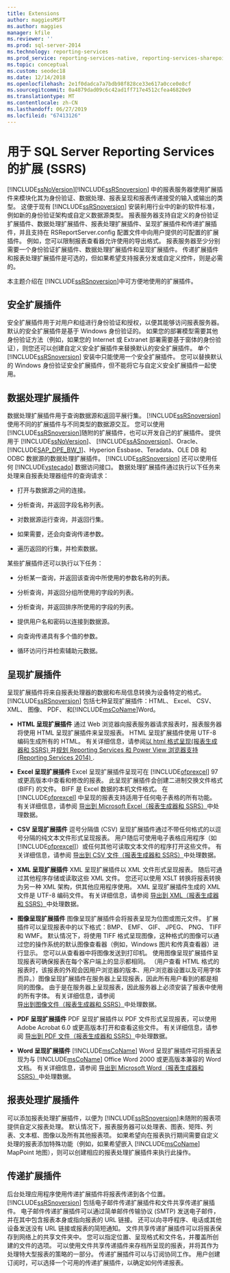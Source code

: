 ```yaml
---
title: Extensions
author: maggiesMSFT
ms.author: maggies
manager: kfile
ms.reviewer: ''
ms.prod: sql-server-2014
ms.technology: reporting-services
ms.prod_service: reporting-services-native, reporting-services-sharepoint
ms.topic: conceptual
ms.custom: seodec18
ms.date: 12/14/2018
ms.openlocfilehash: 2e1f0dadca7a7bdb98f828ce33e617a0cce0e8cf
ms.sourcegitcommit: 0a4879dad09c6c42ad1ff717e4512cfea46820e9
ms.translationtype: MT
ms.contentlocale: zh-CN
ms.lasthandoff: 06/27/2019
ms.locfileid: "67413126"
---
```

# <a name="extensions-for-sql-server-reporting-services-ssrs"></a>用于 SQL Server Reporting Services 的扩展 (SSRS)

  [!INCLUDE[ssNoVersion](../includes/ssnoversion-md.md)][!INCLUDE[ssRSnoversion](../includes/ssrsnoversion-md.md)] 中的报表服务器使用扩展插件来模块化其为身份验证、数据处理、报表呈现和报表传递接受的输入或输出的类型。 这便于现有 [!INCLUDE[ssRSnoversion](../includes/ssrsnoversion-md.md)] 安装利用行业中的新的软件标准，例如新的身份验证架构或自定义数据源类型。 报表服务器支持自定义的身份验证扩展插件、数据处理扩展插件、报表处理扩展插件、呈现扩展插件和传递扩展插件，并且支持在 RSReportServer.config 配置文件中向用户提供的可配置的扩展插件。 例如，您可以限制报表查看器允许使用的导出格式。 报表服务器至少分别需要一个身份验证扩展插件、数据处理扩展插件和呈现扩展插件。 传递扩展插件和报表处理扩展插件是可选的，但如果希望支持报表分发或自定义控件，则是必需的。  
  
 本主题介绍在 [!INCLUDE[ssRSnoversion](../includes/ssrsnoversion-md.md)]中可方便地使用的扩展插件。  
  
## <a name="security-extensions"></a>安全扩展插件

 安全扩展插件用于对用户和组进行身份验证和授权，以便其能够访问报表服务器。 默认的安全扩展插件是基于 Windows 身份验证的。 如果您的部署模型需要其他身份验证方法（例如，如果您的 Internet 或 Extranet 部署需要基于窗体的身份验证），则您还可以创建自定义安全扩展插件来替换默认的安全扩展插件。 单个 [!INCLUDE[ssRSnoversion](../includes/ssrsnoversion-md.md)] 安装中只能使用一个安全扩展插件。 您可以替换默认的 Windows 身份验证安全扩展插件，但不能将它与自定义安全扩展插件一起使用。  
  
## <a name="data-processing-extensions"></a>数据处理扩展插件

 数据处理扩展插件用于查询数据源和返回平展行集。 [!INCLUDE[ssRSnoversion](../includes/ssrsnoversion-md.md)] 使用不同的扩展插件与不同类型的数据源交互。 您可以使用 [!INCLUDE[ssRSnoversion](../includes/ssrsnoversion-md.md)]随附的扩展插件，也可以开发自己的扩展插件。 提供用于 [!INCLUDE[ssNoVersion](../includes/ssnoversion-md.md)]、 [!INCLUDE[ssASnoversion](../includes/ssasnoversion-md.md)]、Oracle、 [!INCLUDE[SAP_DPE_BW_1](../includes/sap-dpe-bw-1-md.md)]、Hyperion Essbase、Teradata、OLE DB 和 ODBC 数据源的数据处理扩展插件。 [!INCLUDE[ssRSnoversion](../includes/ssrsnoversion-md.md)] 还可以使用任何 [!INCLUDE[vstecado](../includes/vstecado-md.md)] 数据访问接口。 数据处理扩展插件通过执行以下任务来处理来自报表处理器组件的查询请求：  
  
- 打开与数据源之间的连接。  
  
- 分析查询，并返回字段名称列表。  
  
- 对数据源运行查询，并返回行集。  
  
- 如果需要，还会向查询传递参数。  
  
- 遍历返回的行集，并检索数据。  
  
某些扩展插件还可以执行以下任务：  
  
- 分析某一查询，并返回该查询中所使用的参数名称的列表。  
  
- 分析查询，并返回分组所使用的字段的列表。  
  
- 分析查询，并返回排序所使用的字段的列表。  
  
- 提供用户名和密码以连接到数据源。  
  
- 向查询传递具有多个值的参数。  
  
- 循环访问行并检索辅助元数据。  
  
## <a name="rendering-extensions"></a>呈现扩展插件

 呈现扩展插件将来自报表处理器的数据和布局信息转换为设备特定的格式。 [!INCLUDE[ssRSnoversion](../includes/ssrsnoversion-md.md)] 包括七种呈现扩展插件：HTML、 Excel、 CSV、 XML、 图像、 PDF、 和[!INCLUDE[msCoName](../includes/msconame-md.md)]Word。  
  
- **HTML 呈现扩展插件** 通过 Web 浏览器向报表服务器请求报表时，报表服务器将使用 HTML 呈现扩展插件来呈现报表。 HTML 呈现扩展插件使用 UTF-8 编码生成所有的 HTML。 有关详细信息，请参阅[以 html 格式呈现&#40;报表生成器和 SSRS&#41; ](report-builder/rendering-to-html-report-builder-and-ssrs.md)并[规划 Reporting Services 和 Power View 浏览器支持&#40;Reporting Services 2014&#41; ](../../2014/reporting-services/browser-support-for-reporting-services-and-power-view.md).  
  
- **Excel 呈现扩展插件** Excel 呈现扩展插件呈现可在 [!INCLUDE[ofprexcel](../includes/ofprexcel-md.md)] 97 或更高版本中查看和修改的报表。 此呈现扩展插件会创建二进制交换文件格式 (BIFF) 的文件。 BIFF 是 Excel 数据的本机文件格式。 在 [!INCLUDE[ofprexcel](../includes/ofprexcel-md.md)] 中呈现的报表支持适用于任何电子表格的所有功能。 有关详细信息，请参阅 [导出到 Microsoft Excel（报表生成器和 SSRS）](report-builder/exporting-to-microsoft-excel-report-builder-and-ssrs.md)中处理数据。  
  
- **CSV 呈现扩展插件** 逗号分隔值 (CSV) 呈现扩展插件通过不带任何格式的以逗号分隔的纯文本文件形式呈现报表。 用户随后可使用电子表格应用程序（如 [!INCLUDE[ofprexcel](../includes/ofprexcel-md.md)]）或任何其他可读取文本文件的程序打开这些文件。 有关详细信息，请参阅 [导出到 CSV 文件（报表生成器和 SSRS）](report-builder/exporting-to-a-csv-file-report-builder-and-ssrs.md)中处理数据。  
  
- **XML 呈现扩展插件** XML 呈现扩展插件以 XML 文件形式呈现报表。 随后可通过其他程序存储或读取这些 XML 文件。 您还可以使用 XSLT 转换将报表转换为另一种 XML 架构，供其他应用程序使用。 XML 呈现扩展插件生成的 XML 文件是 UTF-8 编码文件。 有关详细信息，请参阅 [导出到 XML（报表生成器和 SSRS）](report-builder/exporting-to-xml-report-builder-and-ssrs.md)中处理数据。  
  
-   **图像呈现扩展插件** 图像呈现扩展插件会将报表呈现为位图或图元文件。 扩展插件可以呈现报表中的以下格式：BMP、 EMF、 GIF、 JPEG、 PNG、 TIFF 和 WMF。 默认情况下，将使用 TIFF 格式呈现图像，这种格式的图像可以通过您的操作系统的默认图像查看器（例如，Windows 图片和传真查看器）进行显示。 您可以从查看器中将图像发送到打印机。 使用图像呈现扩展插件呈现报表可确保报表在每个客户端上的显示都相同。 （用户查看 HTML 格式的报表时，该报表的外观会因用户浏览器的版本、用户浏览器设置以及可用字体而异。）图像呈现扩展插件在服务器上呈现报表，因此所有用户看到的都是相同的图像。 由于是在服务器上呈现报表，因此服务器上必须安装了报表中使用的所有字体。 有关详细信息，请参阅 [导出到图像文件（报表生成器和 SSRS）](report-builder/exporting-to-an-image-file-report-builder-and-ssrs.md)中处理数据。  
  
- **PDF 呈现扩展插件** PDF 呈现扩展插件以 PDF 文件形式呈现报表，可以使用 Adobe Acrobat 6.0 或更高版本打开和查看这些文件。 有关详细信息，请参阅 [导出到 PDF 文件（报表生成器和 SSRS）](report-builder/exporting-to-a-pdf-file-report-builder-and-ssrs.md)中处理数据。  
  
- **Word 呈现扩展插件**   [!INCLUDE[msCoName](../includes/msconame-md.md)] Word 呈现扩展插件可将报表呈现为与 [!INCLUDE[msCoName](../includes/msconame-md.md)] Office Word 2000 或更高版本兼容的 Word 文档。 有关详细信息，请参阅 [导出到 Microsoft Word（报表生成器和 SSRS）](report-builder/exporting-to-microsoft-word-report-builder-and-ssrs.md)中处理数据。  
  
## <a name="report-processing-extensions"></a>报表处理扩展插件

 可以添加报表处理扩展插件，以便为 [!INCLUDE[ssRSnoversion](../includes/ssrsnoversion-md.md)]未随附的报表项提供自定义报表处理。 默认情况下，报表服务器可以处理表、图表、矩阵、列表、文本框、图像以及所有其他报表项。 如果希望向在报表执行期间需要自定义处理的报表添加特殊功能（例如，如果希望嵌入 [!INCLUDE[msCoName](../includes/msconame-md.md)] MapPoint 地图），则可以创建相应的报表处理扩展插件来执行此操作。  
  
## <a name="delivery-extensions"></a>传递扩展插件

 后台处理应用程序使用传递扩展插件将报表传递到各个位置。 [!INCLUDE[ssRSnoversion](../includes/ssrsnoversion-md.md)] 包括电子邮件传递扩展插件和文件共享传递扩展插件。 电子邮件传递扩展插件可以通过简单邮件传输协议 (SMTP) 发送电子邮件，并在其中包含报表本身或指向报表的 URL 链接。 还可以向寻呼程序、电话或其他设备发送没有 URL 链接或报表的简短通知。 文件共享传递扩展插件可以将报表保存到网络上的共享文件夹中。 您可以指定位置、呈现格式和文件名，并覆盖所创建的文件的选项。 可以使用文件共享传递插件来存档所呈现的报表，并将其作为处理特大型报表的策略的一部分。 传递扩展插件可以与订阅协同工作。 用户创建订阅时，可以选择一个可用的传递扩展插件，以确定如何传递报表。